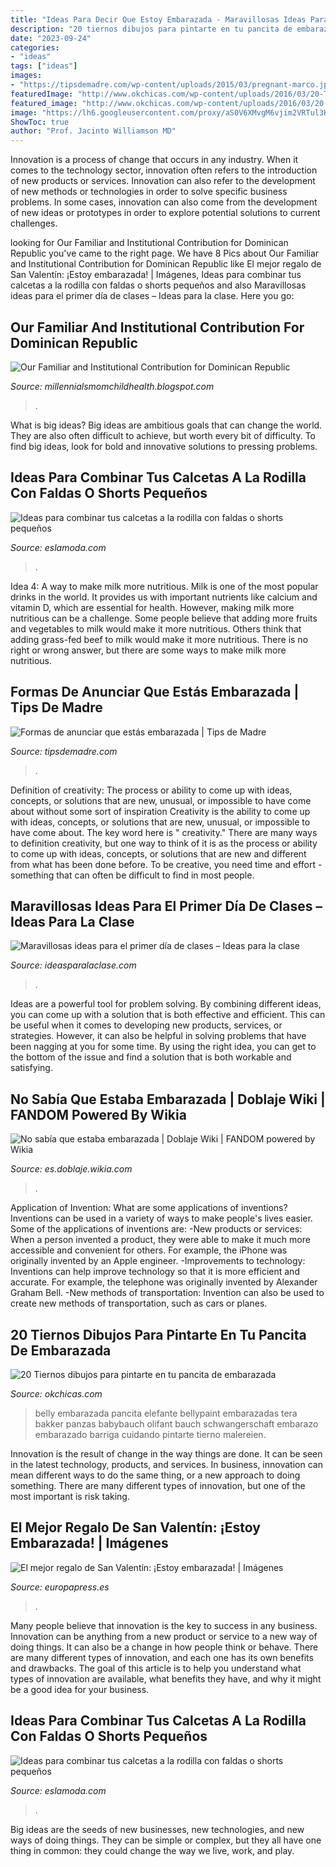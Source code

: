 ```yaml
---
title: "Ideas Para Decir Que Estoy Embarazada - Maravillosas Ideas Para El Primer Día De Clases – Ideas Para La Clase"
description: "20 tiernos dibujos para pintarte en tu pancita de embarazada"
date: "2023-09-24"
categories:
- "ideas"
tags: ["ideas"]
images:
- "https://tipsdemadre.com/wp-content/uploads/2015/03/pregnant-marco.jpg"
featuredImage: "http://www.okchicas.com/wp-content/uploads/2016/03/20-Tiernos-dibujos-para-pintarte-en-tu-pancita-de-embarazada-21.jpg"
featured_image: "http://www.okchicas.com/wp-content/uploads/2016/03/20-Tiernos-dibujos-para-pintarte-en-tu-pancita-de-embarazada-21.jpg"
image: "https://lh6.googleusercontent.com/proxy/aS0V6XMvgM6vjim2VRTul3HOdP_3lJCs8Y_5a_6XuLpilMI4cmTrveaq_gYTN0xptK2_TEOA1Fc4gCEskJ4vcJIO2_Q=w1200-h630-n-k-no-nu"
ShowToc: true
author: "Prof. Jacinto Williamson MD"
---
```



Innovation is a process of change that occurs in any industry. When it comes to the technology sector, innovation often refers to the introduction of new products or services. Innovation can also refer to the development of new methods or technologies in order to solve specific business problems. In some cases, innovation can also come from the development of new ideas or prototypes in order to explore potential solutions to current challenges.

	

		
looking for Our Familiar and Institutional Contribution for Dominican Republic you've came to the right page. We have 8 Pics about Our Familiar and Institutional Contribution for Dominican Republic like El mejor regalo de San Valentín: ¡Estoy embarazada! | Imágenes, Ideas para combinar tus calcetas a la rodilla con faldas o shorts pequeños and also Maravillosas ideas para el primer día de clases – Ideas para la clase. Here you go:
		
    
## Our Familiar And Institutional Contribution For Dominican Republic

<img loading=lazy src="https://lh6.googleusercontent.com/proxy/aS0V6XMvgM6vjim2VRTul3HOdP_3lJCs8Y_5a_6XuLpilMI4cmTrveaq_gYTN0xptK2_TEOA1Fc4gCEskJ4vcJIO2_Q=w1200-h630-n-k-no-nu" onerror="this.onerror=null;this.src='https://tse2.mm.bing.net/th?id=OIP.jM3XHBpm_wopPAbrHO6rBAHaFj&amp;pid=15.1';" alt="Our Familiar and Institutional Contribution for Dominican Republic">

_Source: millennialsmomchildhealth.blogspot.com_

>. 

	

What is big ideas?
Big ideas are ambitious goals that can change the world. They are also often difficult to achieve, but worth every bit of difficulty. To find big ideas, look for bold and innovative solutions to pressing problems.

    
## Ideas Para Combinar Tus Calcetas A La Rodilla Con Faldas O Shorts Pequeños

<img loading=lazy src="http://eslamoda.com/wp-content/uploads/sites/2/2015/11/converse-estilo-universidad-600x856.jpg" onerror="this.onerror=null;this.src='https://tse3.mm.bing.net/th?id=OIP.3Iy97WoAIhPgVttl9QdKqQHaKk&amp;pid=15.1';" alt="Ideas para combinar tus calcetas a la rodilla con faldas o shorts pequeños">

_Source: eslamoda.com_

>. 

	

Idea 4: A way to make milk more nutritious.
Milk is one of the most popular drinks in the world. It provides us with important nutrients like calcium and vitamin D, which are essential for health. However, making milk more nutritious can be a challenge. Some people believe that adding more fruits and vegetables to milk would make it more nutritious. Others think that adding grass-fed beef to milk would make it more nutritious. There is no right or wrong answer, but there are some ways to make milk more nutritious.

    
## Formas De Anunciar Que Estás Embarazada | Tips De Madre

<img loading=lazy src="https://tipsdemadre.com/wp-content/uploads/2015/03/pregnant-marco.jpg" onerror="this.onerror=null;this.src='https://tse4.mm.bing.net/th?id=OIP.CJxhl4Rc4BrJYFyL1axn4wHaJ3&amp;pid=15.1';" alt="Formas de anunciar que estás embarazada | Tips de Madre">

_Source: tipsdemadre.com_

>. 

	

Definition of creativity: The process or ability to come up with ideas, concepts, or solutions that are new, unusual, or impossible to have come about without some sort of inspiration
Creativity is the ability to come up with ideas, concepts, or solutions that are new, unusual, or impossible to have come about. The key word here is " creativity." There are many ways to definition creativity, but one way to think of it is as the process or ability to come up with ideas, concepts, or solutions that are new and different from what has been done before. To be creative, you need time and effort - something that can often be difficult to find in most people.

    
## Maravillosas Ideas Para El Primer Día De Clases – Ideas Para La Clase

<img loading=lazy src="https://i0.wp.com/ideasparalaclase.com/wp-content/uploads/2016/08/después-de-vacaciones.jpg?resize=564%2C752&amp;ssl=1" onerror="this.onerror=null;this.src='https://tse2.mm.bing.net/th?id=OIP.-TBl1ld7JFnd58WAyF5sPQHaJ4&amp;pid=15.1';" alt="Maravillosas ideas para el primer día de clases – Ideas para la clase">

_Source: ideasparalaclase.com_

>. 

	

Ideas are a powerful tool for problem solving. By combining different ideas, you can come up with a solution that is both effective and efficient. This can be useful when it comes to developing new products, services, or strategies. However, it can also be helpful in solving problems that have been nagging at you for some time. By using the right idea, you can get to the bottom of the issue and find a solution that is both workable and satisfying.

    
## No Sabía Que Estaba Embarazada | Doblaje Wiki | FANDOM Powered By Wikia

<img loading=lazy src="https://vignette2.wikia.nocookie.net/doblaje/images/5/50/Bannembz.jpg/revision/latest?cb=20131105024933&amp;path-prefix=es" onerror="this.onerror=null;this.src='https://tse3.mm.bing.net/th?id=OIP.xMt5wq4npDy26B2SUiS7_AHaEv&amp;pid=15.1';" alt="No sabía que estaba embarazada | Doblaje Wiki | FANDOM powered by Wikia">

_Source: es.doblaje.wikia.com_

>. 

	

Application of Invention: What are some applications of inventions?
Inventions can be used in a variety of ways to make people's lives easier. Some of the applications of inventions are: 
-New products or services: When a person invented a product, they were able to make it much more accessible and convenient for others. For example, the iPhone was originally invented by an Apple engineer. 
-Improvements to technology: Inventions can help improve technology so that it is more efficient and accurate. For example, the telephone was originally invented by Alexander Graham Bell. 
-New methods of transportation: Invention can also be used to create new methods of transportation, such as cars or planes.

    
## 20 Tiernos Dibujos Para Pintarte En Tu Pancita De Embarazada

<img loading=lazy src="http://www.okchicas.com/wp-content/uploads/2016/03/20-Tiernos-dibujos-para-pintarte-en-tu-pancita-de-embarazada-21.jpg" onerror="this.onerror=null;this.src='https://tse4.mm.bing.net/th?id=OIP.xRFgBg9IJtMaSw02j_-tWwHaHa&amp;pid=15.1';" alt="20 Tiernos dibujos para pintarte en tu pancita de embarazada">

_Source: okchicas.com_

>belly embarazada pancita elefante bellypaint embarazadas tera bakker panzas babybauch olifant bauch schwangerschaft embarazo embarazado barriga cuidando pintarte tierno malereien. 

	

Innovation is the result of change in the way things are done. It can be seen in the latest technology, products, and services. In business, innovation can mean different ways to do the same thing, or a new approach to doing something. There are many different types of innovation, but one of the most important is risk taking.

    
## El Mejor Regalo De San Valentín: ¡Estoy Embarazada! | Imágenes

<img loading=lazy src="http://img.europapress.es/fotoweb/fotonoticia_20160211125232_800.jpg" onerror="this.onerror=null;this.src='https://tse2.mm.bing.net/th?id=OIP.lp-6YfNNnpvm4AJKpHT_LwHaEK&amp;pid=15.1';" alt="El mejor regalo de San Valentín: ¡Estoy embarazada! | Imágenes">

_Source: europapress.es_

>. 

	

Many people believe that innovation is the key to success in any business. Innovation can be anything from a new product or service to a new way of doing things. It can also be a change in how people think or behave. There are many different types of innovation, and each one has its own benefits and drawbacks. The goal of this article is to help you understand what types of innovation are available, what benefits they have, and why it might be a good idea for your business.

    
## Ideas Para Combinar Tus Calcetas A La Rodilla Con Faldas O Shorts Pequeños

<img loading=lazy src="http://eslamoda.com/wp-content/uploads/sites/2/2015/11/falda-converse.jpg" onerror="this.onerror=null;this.src='https://tse1.mm.bing.net/th?id=OIP.xcENP0W-v-0z2xOQUo-uDAAAAA&amp;pid=15.1';" alt="Ideas para combinar tus calcetas a la rodilla con faldas o shorts pequeños">

_Source: eslamoda.com_

>. 

	

Big ideas are the seeds of new businesses, new technologies, and new ways of doing things. They can be simple or complex, but they all have one thing in common: they could change the way we live, work, and play.

